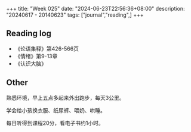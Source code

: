 +++
title: "Week 025"
date: "2024-06-23T22:56:36+08:00"
description: "20240617 - 20140623"
tags: ["journal","reading",]
+++

## Reading log

* 《论语集释》第426-566页
* 《情绪》第9-13章
* 《认识大脑》

## Other

熟悉环境，早上五点多起来外出跑步，每天3公里。

学会给小孩换衣服、纸尿裤、喂奶、哄睡。

每日听得到课程20分，看电子书约1小时。



